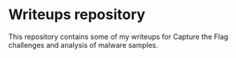 # Writeups repository

This repository contains some of my writeups for Capture the Flag challenges and analysis of malware samples.
